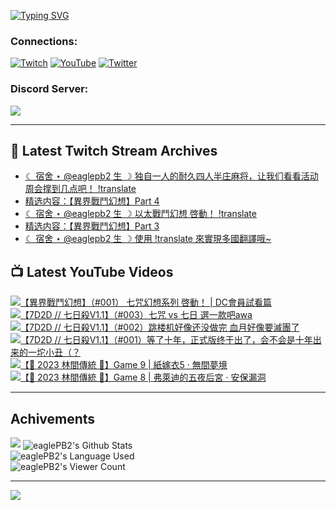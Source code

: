 <!--### Hello people, I'm EaglePB2 - The one who building something for fun 👋
Thank you for standby for this profile.   
The purpose of this profile is coming soon.   
You may come back later, as you wish if this readme.md is updated.   -->

<a href="https://git.io/typing-svg"><img src="https://readme-typing-svg.herokuapp.com?font=Fira+Code&duration=1000&pause=5000&vCenter=true&random=false&width=500&lines=%F0%9F%91%8B+Hello+Everyone%2C+I'm+EaglePB2.;%F0%9F%99%87+Thank+you+for+stopping+by+my+profile.+;%F0%9F%94%AD+%3D%3D%3D%3D+%F0%9F%94%AD;%F0%9F%91%8B+%E4%BD%A0%E5%A5%BD%EF%BC%8C%E6%AD%A1%E8%BF%8E%E4%BE%86%E5%88%B0%E6%88%91%E7%9A%84%E4%BB%A3%E7%A2%BC%E5%BA%AB%E3%80%82;%F0%9F%99%87+%E6%84%9F%E8%AC%9D%E5%89%8D%E4%BE%86%E5%8F%83%E8%A7%80%E5%B0%8F%E5%B1%8B+owo~" alt="Typing SVG" /></a>

### Connections:

[![Twitch](https://img.shields.io/badge/Twitch-9347FF?style=flat-square&logo=twitch&logoColor=white)](https://www.twitch.tv/eaglepb2)
[![YouTube](https://img.shields.io/badge/YouTube-%23FF0000.svg?style=flat-square&logo=YouTube&logoColor=white)](https://www.youtube.com/eaglepb2)
[![Twitter](https://img.shields.io/badge/Twitter-%231DA1F2.svg?style=flat-square&logo=Twitter&logoColor=white)](https://twitter.com/eaglepb2)

### Discord Server:

[![](https://invidget.switchblade.xyz/qKrub9b?theme=dark&language=ch)](https://discord.gg/qKrub9b)

---

## 👾 Latest Twitch Stream Archives
<!-- TWITCH:START -->
- [☾ 宿舍 ⋆ @eaglepb2 生 ☽ 独自一人的耐久四人半庄麻将，让我们看看活动周会撑到几点吧！ !translate](https://www.twitch.tv/videos/2277412178)
- [精选内容：【異界戰鬥幻想】Part 4](https://www.twitch.tv/videos/2276405354)
- [☾ 宿舍 ⋆ @eaglepb2 生 ☽ 以太戰鬥幻想 啓動！ !translate](https://www.twitch.tv/videos/2275737552)
- [精选内容：【異界戰鬥幻想】Part 3](https://www.twitch.tv/videos/2275707670)
- [☾ 宿舍 ⋆ @eaglepb2 生 ☽ 使用 !translate 來實現多國翻譯哦~](https://www.twitch.tv/videos/2274876635)
<!-- TWITCH:END -->



## 📺 Latest YouTube Videos
<!-- YOUTUBE:START -->
<!-- YOUTUBE:END -->

<!-- BEGIN YOUTUBE-CARDS -->
<a href="https://www.youtube.com/watch?v=8VjaRvOGoac">
  <picture>
    <source media="(prefers-color-scheme: dark)" srcset="https://ytcards.demolab.com/?id=8VjaRvOGoac&title=%E3%80%90%E7%95%B0%E7%95%8C%E6%88%B0%E9%AC%A5%E5%B9%BB%E6%83%B3%E3%80%91%EF%BC%88%23001%EF%BC%89+%E4%B8%83%E5%92%92%E5%B9%BB%E6%83%B3%E7%B3%BB%E5%88%97+%E5%95%93%E5%8B%95%EF%BC%81+%7C+DC%E6%9C%83%E5%93%A1%E8%A9%A6%E7%9C%8B%E7%AF%87&lang=zh&timestamp=1729325913&background_color=%230d1117&title_color=%23ffffff&stats_color=%23dedede&max_title_lines=1&width=250&border_radius=5&duration=21552">
    <img src="https://ytcards.demolab.com/?id=8VjaRvOGoac&title=%E3%80%90%E7%95%B0%E7%95%8C%E6%88%B0%E9%AC%A5%E5%B9%BB%E6%83%B3%E3%80%91%EF%BC%88%23001%EF%BC%89+%E4%B8%83%E5%92%92%E5%B9%BB%E6%83%B3%E7%B3%BB%E5%88%97+%E5%95%93%E5%8B%95%EF%BC%81+%7C+DC%E6%9C%83%E5%93%A1%E8%A9%A6%E7%9C%8B%E7%AF%87&lang=zh&timestamp=1729325913&background_color=%23ffffff&title_color=%2324292f&stats_color=%2357606a&max_title_lines=1&width=250&border_radius=5&duration=21552" alt="【異界戰鬥幻想】（#001） 七咒幻想系列 啓動！ | DC會員試看篇" title="【異界戰鬥幻想】（#001） 七咒幻想系列 啓動！ | DC會員試看篇">
  </picture>
</a>
<a href="https://www.youtube.com/watch?v=03jHEdMKCAI">
  <picture>
    <source media="(prefers-color-scheme: dark)" srcset="https://ytcards.demolab.com/?id=03jHEdMKCAI&title=%E3%80%907D2D+%2F%2F+%E4%B8%83%E6%97%A5%E6%AE%BAV1.1%E3%80%91%EF%BC%88%23003%EF%BC%89%E4%B8%83%E5%92%92+vs+%E4%B8%83%E6%97%A5+%E9%81%B8%E4%B8%80%E6%AC%BE%E5%90%A7awa&lang=zh&timestamp=1729238191&background_color=%230d1117&title_color=%23ffffff&stats_color=%23dedede&max_title_lines=1&width=250&border_radius=5&duration=19143">
    <img src="https://ytcards.demolab.com/?id=03jHEdMKCAI&title=%E3%80%907D2D+%2F%2F+%E4%B8%83%E6%97%A5%E6%AE%BAV1.1%E3%80%91%EF%BC%88%23003%EF%BC%89%E4%B8%83%E5%92%92+vs+%E4%B8%83%E6%97%A5+%E9%81%B8%E4%B8%80%E6%AC%BE%E5%90%A7awa&lang=zh&timestamp=1729238191&background_color=%23ffffff&title_color=%2324292f&stats_color=%2357606a&max_title_lines=1&width=250&border_radius=5&duration=19143" alt="【7D2D // 七日殺V1.1】（#003）七咒 vs 七日 選一款吧awa" title="【7D2D // 七日殺V1.1】（#003）七咒 vs 七日 選一款吧awa">
  </picture>
</a>
<a href="https://www.youtube.com/watch?v=_h-v1Vj1iY0">
  <picture>
    <source media="(prefers-color-scheme: dark)" srcset="https://ytcards.demolab.com/?id=_h-v1Vj1iY0&title=%E3%80%907D2D+%2F%2F+%E4%B8%83%E6%97%A5%E6%AE%BAV1.1%E3%80%91%EF%BC%88%23002%EF%BC%89%E8%B7%B3%E6%A5%BC%E6%9C%BA%E5%A5%BD%E5%83%8F%E8%BF%98%E6%B2%A1%E5%81%9A%E5%AE%8C+%E8%A1%80%E6%9C%88%E5%A5%BD%E5%83%8F%E8%A6%81%E6%BB%85%E5%9C%98%E4%BA%86&lang=zh&timestamp=1729147316&background_color=%230d1117&title_color=%23ffffff&stats_color=%23dedede&max_title_lines=1&width=250&border_radius=5&duration=15963">
    <img src="https://ytcards.demolab.com/?id=_h-v1Vj1iY0&title=%E3%80%907D2D+%2F%2F+%E4%B8%83%E6%97%A5%E6%AE%BAV1.1%E3%80%91%EF%BC%88%23002%EF%BC%89%E8%B7%B3%E6%A5%BC%E6%9C%BA%E5%A5%BD%E5%83%8F%E8%BF%98%E6%B2%A1%E5%81%9A%E5%AE%8C+%E8%A1%80%E6%9C%88%E5%A5%BD%E5%83%8F%E8%A6%81%E6%BB%85%E5%9C%98%E4%BA%86&lang=zh&timestamp=1729147316&background_color=%23ffffff&title_color=%2324292f&stats_color=%2357606a&max_title_lines=1&width=250&border_radius=5&duration=15963" alt="【7D2D // 七日殺V1.1】（#002）跳楼机好像还没做完 血月好像要滅團了" title="【7D2D // 七日殺V1.1】（#002）跳楼机好像还没做完 血月好像要滅團了">
  </picture>
</a>
<a href="https://www.youtube.com/watch?v=ZWD4Bk4aNco">
  <picture>
    <source media="(prefers-color-scheme: dark)" srcset="https://ytcards.demolab.com/?id=ZWD4Bk4aNco&title=%E3%80%907D2D+%2F%2F+%E4%B8%83%E6%97%A5%E6%AE%BAV1.1%E3%80%91%EF%BC%88%23001%EF%BC%89%E7%AD%89%E4%BA%86%E5%8D%81%E5%B9%B4%EF%BC%8C%E6%AD%A3%E5%BC%8F%E7%89%88%E7%BB%88%E4%BA%8E%E5%87%BA%E4%BA%86%EF%BC%8C%E4%BC%9A%E4%B8%8D%E4%BC%9A%E6%98%AF%E5%8D%81%E5%B9%B4%E5%87%BA%E6%9D%A5%E7%9A%84%E4%B8%80%E5%9D%A8%E5%B0%8F%E4%B8%91%EF%BC%88%EF%BC%9F&lang=zh&timestamp=1729066123&background_color=%230d1117&title_color=%23ffffff&stats_color=%23dedede&max_title_lines=1&width=250&border_radius=5&duration=16022">
    <img src="https://ytcards.demolab.com/?id=ZWD4Bk4aNco&title=%E3%80%907D2D+%2F%2F+%E4%B8%83%E6%97%A5%E6%AE%BAV1.1%E3%80%91%EF%BC%88%23001%EF%BC%89%E7%AD%89%E4%BA%86%E5%8D%81%E5%B9%B4%EF%BC%8C%E6%AD%A3%E5%BC%8F%E7%89%88%E7%BB%88%E4%BA%8E%E5%87%BA%E4%BA%86%EF%BC%8C%E4%BC%9A%E4%B8%8D%E4%BC%9A%E6%98%AF%E5%8D%81%E5%B9%B4%E5%87%BA%E6%9D%A5%E7%9A%84%E4%B8%80%E5%9D%A8%E5%B0%8F%E4%B8%91%EF%BC%88%EF%BC%9F&lang=zh&timestamp=1729066123&background_color=%23ffffff&title_color=%2324292f&stats_color=%2357606a&max_title_lines=1&width=250&border_radius=5&duration=16022" alt="【7D2D // 七日殺V1.1】（#001）等了十年，正式版终于出了，会不会是十年出来的一坨小丑（？" title="【7D2D // 七日殺V1.1】（#001）等了十年，正式版终于出了，会不会是十年出来的一坨小丑（？">
  </picture>
</a>
<a href="https://www.youtube.com/watch?v=kW2hSuSmlnU">
  <picture>
    <source media="(prefers-color-scheme: dark)" srcset="https://ytcards.demolab.com/?id=kW2hSuSmlnU&title=%E3%80%90%F0%9F%8E%83+2023+%E6%9E%97%E9%96%93%E5%82%B3%E7%B5%B1+%F0%9F%8E%83%E3%80%91Game+9+%7C+%E7%B4%99%E5%AB%81%E8%A1%A35+%C2%B7+%E7%84%A1%E9%96%93%E5%A4%A2%E5%A2%83&lang=zh&timestamp=1728969707&background_color=%230d1117&title_color=%23ffffff&stats_color=%23dedede&max_title_lines=1&width=250&border_radius=5&duration=7508">
    <img src="https://ytcards.demolab.com/?id=kW2hSuSmlnU&title=%E3%80%90%F0%9F%8E%83+2023+%E6%9E%97%E9%96%93%E5%82%B3%E7%B5%B1+%F0%9F%8E%83%E3%80%91Game+9+%7C+%E7%B4%99%E5%AB%81%E8%A1%A35+%C2%B7+%E7%84%A1%E9%96%93%E5%A4%A2%E5%A2%83&lang=zh&timestamp=1728969707&background_color=%23ffffff&title_color=%2324292f&stats_color=%2357606a&max_title_lines=1&width=250&border_radius=5&duration=7508" alt="【🎃 2023 林間傳統 🎃】Game 9 | 紙嫁衣5 · 無間夢境" title="【🎃 2023 林間傳統 🎃】Game 9 | 紙嫁衣5 · 無間夢境">
  </picture>
</a>
<a href="https://www.youtube.com/watch?v=C6lN8JnEY6M">
  <picture>
    <source media="(prefers-color-scheme: dark)" srcset="https://ytcards.demolab.com/?id=C6lN8JnEY6M&title=%E3%80%90%F0%9F%8E%83+2023+%E6%9E%97%E9%96%93%E5%82%B3%E7%B5%B1+%F0%9F%8E%83%E3%80%91Game+8+%7C+%E5%BC%97%E8%90%8A%E8%BF%AA%E7%9A%84%E4%BA%94%E5%A4%9C%E5%90%8E%E5%AE%AE+%C2%B7+%E5%AE%89%E4%BF%9D%E6%BC%8F%E6%B4%9E&lang=zh&timestamp=1728898035&background_color=%230d1117&title_color=%23ffffff&stats_color=%23dedede&max_title_lines=1&width=250&border_radius=5&duration=25472">
    <img src="https://ytcards.demolab.com/?id=C6lN8JnEY6M&title=%E3%80%90%F0%9F%8E%83+2023+%E6%9E%97%E9%96%93%E5%82%B3%E7%B5%B1+%F0%9F%8E%83%E3%80%91Game+8+%7C+%E5%BC%97%E8%90%8A%E8%BF%AA%E7%9A%84%E4%BA%94%E5%A4%9C%E5%90%8E%E5%AE%AE+%C2%B7+%E5%AE%89%E4%BF%9D%E6%BC%8F%E6%B4%9E&lang=zh&timestamp=1728898035&background_color=%23ffffff&title_color=%2324292f&stats_color=%2357606a&max_title_lines=1&width=250&border_radius=5&duration=25472" alt="【🎃 2023 林間傳統 🎃】Game 8 | 弗萊迪的五夜后宮 · 安保漏洞" title="【🎃 2023 林間傳統 🎃】Game 8 | 弗萊迪的五夜后宮 · 安保漏洞">
  </picture>
</a>
<!-- END YOUTUBE-CARDS -->

---

## Achivements
[![](https://github-profile-trophy.vercel.app/?username=eaglepb2&theme=monokai&no-bg=true&&title=Repositories,Issues,Commit,MultiLanguage)](https://github.com/anuraghazra/github-readme-stats)
<img align="center" alt="eaglePB2's Github Stats" src="https://github-readme-stats.vercel.app/api?username=eaglePB2&show_icons=true&hide_border=true&theme=merko" />
<br>
<img align="center" alt="eaglePB2's Language Used" src="https://github-readme-stats.vercel.app/api/top-langs/?username=eaglePB2&show_icons=true&hide_border=true&theme=merko&layout=compact&langs_count=8" />
<br>
<img align="center" alt="eaglePB2's Viewer Count" src="https://visitcount.itsvg.in/api?id=eaglepb2&label=Profile%20Views&color=3&icon=5&pretty=true" />

<hr>

<!-- RANDOMQUOTE:START -->
![](https://quotes-github-readme.vercel.app/api?type=horizontal&theme=merko)
<!-- RANDOMQUOTE:END -->


<!--
       _____   _   _   _____       _____   _   _   ____   
      |_   _| | | | | |  ___|     |  ___| | \ | | |  _  \  
        | |   | |_| | | |___      | |___  |  \| | | | | | 
        | |   |  _  | |  ___|     |  ___| |     | | | | | 
        | |   | | | | | |___      | |___  | |\  | | |_| | 
        |_|   |_| |_| |_____|     |_____| |_| \_| |____ / 
      
-->
